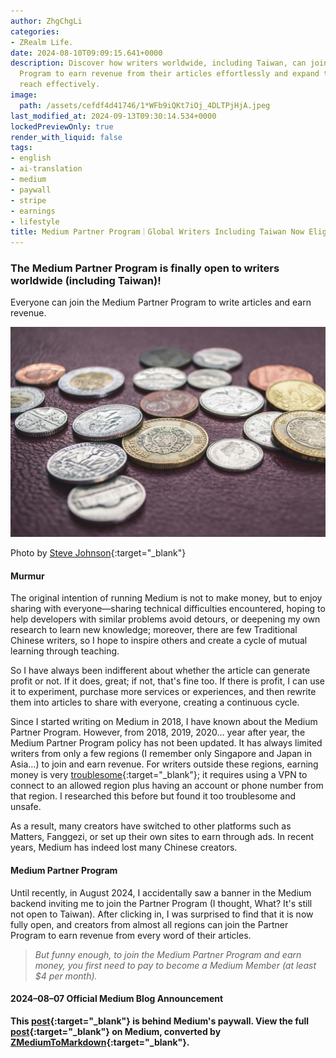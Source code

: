 ```yaml
---
author: ZhgChgLi
categories:
- ZRealm Life.
date: 2024-08-10T09:09:15.641+0000
description: Discover how writers worldwide, including Taiwan, can join Medium Partner
  Program to earn revenue from their articles effortlessly and expand their audience
  reach effectively.
image:
  path: /assets/cefdf4d41746/1*WFb9iQKt7iOj_4DLTPjHjA.jpeg
last_modified_at: 2024-09-13T09:30:14.534+0000
lockedPreviewOnly: true
render_with_liquid: false
tags:
- english
- ai-translation
- medium
- paywall
- stripe
- earnings
- lifestyle
title: Medium Partner Program｜Global Writers Including Taiwan Now Eligible for Earnings
---
```


### The Medium Partner Program is finally open to writers worldwide (including Taiwan)!

Everyone can join the Medium Partner Program to write articles and earn revenue.

![Photo by [Steve Johnson](https://unsplash.com/@steve_j?utm_content=creditCopyText&utm_medium=referral&utm_source=unsplash){:target="_blank"}](/assets/cefdf4d41746/1*WFb9iQKt7iOj_4DLTPjHjA.jpeg)

Photo by [Steve Johnson](https://unsplash.com/@steve_j?utm_content=creditCopyText&utm_medium=referral&utm_source=unsplash){:target="_blank"}

#### Murmur

The original intention of running Medium is not to make money, but to enjoy sharing with everyone—sharing technical difficulties encountered, hoping to help developers with similar problems avoid detours, or deepening my own research to learn new knowledge; moreover, there are few Traditional Chinese writers, so I hope to inspire others and create a cycle of mutual learning through teaching.

So I have always been indifferent about whether the article can generate profit or not. If it does, great; if not, that's fine too. If there is profit, I can use it to experiment, purchase more services or experiences, and then rewrite them into articles to share with everyone, creating a continuous cycle.

Since I started writing on Medium in 2018, I have known about the Medium Partner Program. However, from 2018, 2019, 2020… year after year, the Medium Partner Program policy has not been updated. It has always limited writers from only a few regions (I remember only Singapore and Japan in Asia…) to join and earn revenue. For writers outside these regions, earning money is very [troublesome](https://medium.com/tenzblog/%E5%9C%A8%E5%8F%B0%E7%81%A3%E5%8A%A0%E5%85%A5medium%E4%BB%98%E8%B2%BB%E7%89%86%E7%9A%84%E6%9A%AB%E8%A1%8C%E6%96%B9%E6%B3%95-6be1d0d999aa){:target="_blank"}; it requires using a VPN to connect to an allowed region plus having an account or phone number from that region. I researched this before but found it too troublesome and unsafe.

As a result, many creators have switched to other platforms such as Matters, Fanggezi, or set up their own sites to earn through ads. In recent years, Medium has indeed lost many Chinese creators.

#### Medium Partner Program

Until recently, in August 2024, I accidentally saw a banner in the Medium backend inviting me to join the Partner Program (I thought, What? It's still not open to Taiwan). After clicking in, I was surprised to find that it is now fully open, and creators from almost all regions can join the Partner Program to earn revenue from every word of their articles.

> *But funny enough, to join the Medium Partner Program and earn money, you first need to pay to become a Medium Member (at least $4 per month).*

#### 2024–08–07 Official Medium Blog Announcement

**This [post](https://medium.com/zrealm-life/medium-partner-program-%E7%B5%82%E6%96%BC%E5%B0%8D%E5%85%A8%E7%90%83-%E5%8C%85%E5%90%AB%E5%8F%B0%E7%81%A3-%E5%AF%AB%E4%BD%9C%E8%80%85%E9%96%8B%E6%94%BE%E5%95%A6-cefdf4d41746){:target="_blank"} is behind Medium's paywall. View the full [post](https://medium.com/zrealm-life/medium-partner-program-%E7%B5%82%E6%96%BC%E5%B0%8D%E5%85%A8%E7%90%83-%E5%8C%85%E5%90%AB%E5%8F%B0%E7%81%A3-%E5%AF%AB%E4%BD%9C%E8%80%85%E9%96%8B%E6%94%BE%E5%95%A6-cefdf4d41746){:target="_blank"} on Medium, converted by [ZMediumToMarkdown](https://github.com/ZhgChgLi/ZMediumToMarkdown){:target="_blank"}.**